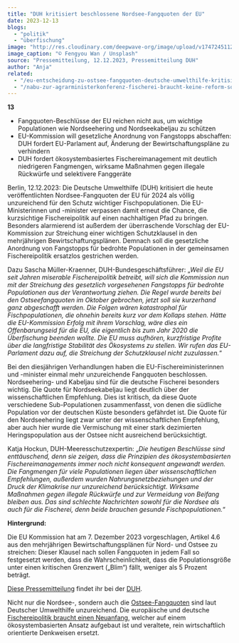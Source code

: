 ```yaml
---
title: "DUH kritisiert beschlossene Nordsee-Fangquoten der EU"
date: 2023-12-13
blogs: 
  - "politik"
  - "überfischung"
image: "http://res.cloudinary.com/deepwave-org/image/upload/v1747245112/deepwave.org/2023-12-12_fengyou-wan-L2E584RsxPY-unsplash.jpg"
image_caption: "© Fengyou Wan / Unsplash"
source: "Pressemitteilung, 12.12.2023, Pressemitteilung DUH"
author: "Anja"
related: 
  - "/eu-entscheidung-zu-ostsee-fangquoten-deutsche-umwelthilfe-kritisiert-beschluesse-als-unzureichend/"
  - "/nabu-zur-agrarministerkonferenz-fischerei-braucht-keine-reform-sondern-einen-neuanfang/"
---
```


**13**

- Fangquoten-Beschlüsse der EU reichen nicht aus, um wichtige Populationen wie Nordseehering und Nordseekabeljau zu schützen
- EU-Kommission will gesetzliche Anordnung von Fangstopps abschaffen: DUH fordert EU-Parlament auf, Änderung der Bewirtschaftungspläne zu verhindern
- DUH fordert ökosystembasiertes Fischereimanagement mit deutlich niedrigeren Fangmengen, wirksame Maßnahmen gegen illegale Rückwürfe und selektivere Fanggeräte

Berlin, 12.12.2023: Die Deutsche Umwelthilfe (DUH) kritisiert die heute veröffentlichten Nordsee-Fangquoten der EU für 2024 als völlig unzureichend für den Schutz wichtiger Fischpopulationen. Die EU-Ministerinnen und -minister verpassen damit erneut die Chance, die kurzsichtige Fischereipolitik auf einen nachhaltigen Pfad zu bringen. Besonders alarmierend ist außerdem der überraschende Vorschlag der EU-Kommission zur Streichung einer wichtigen Schutzklausel in den mehrjährigen Bewirtschaftungsplänen. Demnach soll die gesetzliche Anordnung von Fangstopps für bedrohte Populationen in der gemeinsamen Fischereipolitik ersatzlos gestrichen werden.

Dazu Sascha Müller-Kraenner, DUH-Bundesgeschäftsführer: „_Weil die EU seit Jahren miserable Fischereipolitik betreibt, will sich die Kommission nun mit der Streichung des gesetzlich vorgesehenen Fangstopps für bedrohte Populationen aus der Verantwortung ziehen. Die Regel wurde bereits bei den Ostseefangquoten im Oktober gebrochen, jetzt soll sie kurzerhand ganz abgeschafft werden. Die Folgen wären katastrophal für Fischpopulationen, die ohnehin bereits kurz vor dem Kollaps stehen. Hätte die EU-Kommission Erfolg mit ihrem Vorschlag, wäre dies ein Offenbarungseid für die EU, die eigentlich bis zum Jahr 2020 die Überfischung beenden wollte. Die EU muss aufhören, kurzfristige Profite über die langfristige Stabilität des Ökosystems zu stellen. Wir rufen das EU-Parlament dazu auf, die Streichung der Schutzklausel nicht zuzulassen._“

Bei den diesjährigen Verhandlungen haben die EU-Fischereiministerinnen und -minister einmal mehr unzureichende Fangquoten beschlossen. Nordseehering- und Kabeljau sind für die deutsche Fischerei besonders wichtig. Die Quote für Nordseekabeljau liegt deutlich über der wissenschaftlichen Empfehlung. Dies ist kritisch, da diese Quote verschiedene Sub-Populationen zusammenfasst, von denen die südliche Population vor der deutschen Küste besonders gefährdet ist. Die Quote für den Nordseehering liegt zwar unter der wissenschaftlichen Empfehlung, aber auch hier wurde die Vermischung mit einer stark dezimierten Heringspopulation aus der Ostsee nicht ausreichend berücksichtigt.

Katja Hockun, DUH-Meeresschutzexpertin: „_Die heutigen Beschlüsse sind enttäuschend, denn sie zeigen, dass die Prinzipien des ökosystembasierten Fischereimanagements immer noch nicht konsequent angewandt werden. Die Fangmengen für viele Populationen liegen über wissenschaftlichen Empfehlungen, außerdem wurden Nahrungsnetzbeziehungen und der Druck der Klimakrise nur unzureichend berücksichtigt. Wirksame Maßnahmen gegen illegale Rückwürfe und zur Vermeidung von Beifang bleiben aus. Das sind schlechte Nachrichten sowohl für die Nordsee als auch für die Fischerei, denn beide brauchen gesunde Fischpopulationen._“

**Hintergrund:**

Die EU Kommission hat am 7. Dezember 2023 vorgeschlagen, Artikel 4.6 aus den mehrjährigen Bewirtschaftungsplänen für Nord- und Ostsee zu streichen: Dieser Klausel nach sollen Fangquoten in jedem Fall so festgesetzt werden, dass die Wahrscheinlichkeit, dass die Populationsgröße unter einen kritischen Grenzwert („Blim“) fällt, weniger als 5 Prozent beträgt.

[Diese Pressemitteilung](https://www.duh.de/presse/pressemitteilungen/pressemitteilung/deutsche-umwelthilfe-kritisiert-beschlossene-nordsee-fangquoten-und-vorschlag-der-eu-kommission-zur/) findet ihr bei der [DUH](https://www.duh.de/).

Nicht nur die Nordsee-, sondern auch die [Ostsee-Fangquoten](https://www.deepwave.org/eu-entscheidung-zu-ostsee-fangquoten-deutsche-umwelthilfe-kritisiert-beschluesse-als-unzureichend/) sind laut Deutscher Umwelthilfe unzureichend. Die europäische und deutsche [Fischereipolitik braucht einen Neuanfang](https://www.deepwave.org/nabu-zur-agrarministerkonferenz-fischerei-braucht-keine-reform-sondern-einen-neuanfang/), welcher auf einem ökosystembasierten Ansatz aufgebaut ist und veraltete, rein wirtschaftlich orientierte Denkweisen ersetzt.
